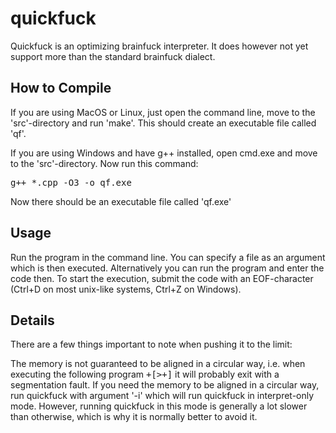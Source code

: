 # quickfuck
Quickfuck is an optimizing brainfuck interpreter. It does however not yet support more than the standard brainfuck dialect.

## How to Compile

If you are using MacOS or Linux, just open the command line, move to the 'src'-directory and run 'make'.
This should create an executable file called 'qf'.

If you are using Windows and have g++ installed, open cmd.exe and move to the 'src'-directory.
Now run this command:

<tt>g++ \*.cpp -O3 -o qf.exe</tt>

Now there should be an executable file called 'qf.exe'

## Usage

Run the program in the command line. You can specify a file as an argument which is then executed.
Alternatively you can run the program and enter the code then. To start the execution, submit the code
with an EOF-character (Ctrl+D on most unix-like systems, Ctrl+Z on Windows).

## Details

There are a few things important to note when pushing it to the limit:

The memory is not guaranteed to be aligned in a circular way, i.e. when executing the following program
<tt>+[>+]</tt> it will probably exit with a segmentation fault. If you need the memory to be aligned in a circular way,
run quickfuck with argument '-i' which will run quickfuck in interpret-only mode.
However, running quickfuck in this mode is generally a lot slower than otherwise, which is why it is normally better to avoid it.
